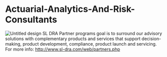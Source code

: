 # Actuarial-Analytics-And-Risk-Consultants
![Untitled design](https://user-images.githubusercontent.com/97277589/154424597-310df753-76ab-49b9-8b09-19ce1c7de371.jpg)
SL DRA Partner programs goal is to surround our advisory solutions with complementary products and services that support decision-making, product development, compliance, product launch and servicing.  For more info: http://www.sl-dra.com/web/partners.php

